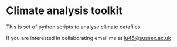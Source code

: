 # Climate analysis toolkit

This is  set of python scripts to analyse climate datafiles.


If you are interested in collaborating email me at lu45@sussex.ac.uk
